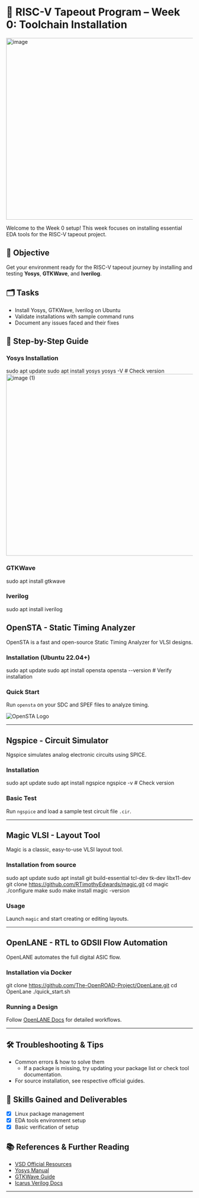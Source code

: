 # 🚀 RISC-V Tapeout Program – Week 0: Toolchain Installation
<img width="733" height="491" alt="image" src="https://github.com/user-attachments/assets/71c03229-039a-4104-b87d-4fdc287845ad" />


Welcome to the Week 0 setup! This week focuses on installing essential EDA tools for the RISC-V tapeout project.

## 🚦 Objective
Get your environment ready for the RISC-V tapeout journey by installing and testing **Yosys**, **GTKWave**, and **Iverilog**.

## 🗂️ Tasks
- Install Yosys, GTKWave, Iverilog on Ubuntu
- Validate installations with sample command runs
- Document any issues faced and their fixes
  

## 📝 Step-by-Step Guide

### Yosys Installation
sudo apt update
sudo apt install yosys
yosys -V # Check version
<img width="733" height="491" alt="image (1)" src="https://github.com/user-attachments/assets/017f4415-a26b-40a1-b152-132e001119e8" />

### GTKWave
sudo apt install gtkwave


### Iverilog
sudo apt install iverilog

## OpenSTA - Static Timing Analyzer

OpenSTA is a fast and open-source Static Timing Analyzer for VLSI designs.

### Installation (Ubuntu 22.04+)
sudo apt update
sudo apt install opensta
opensta --version # Verify installation

### Quick Start
Run `opensta` on your SDC and SPEF files to analyze timing.

![OpenSTA Logo](https://opensta.org/img/opensta-logo.png) 

---

## Ngspice - Circuit Simulator

Ngspice simulates analog electronic circuits using SPICE.

### Installation
sudo apt update
sudo apt install ngspice
ngspice -v # Check version

### Basic Test
Run `ngspice` and load a sample test circuit file `.cir`.

---

## Magic VLSI - Layout Tool

Magic is a classic, easy-to-use VLSI layout tool.

### Installation from source
sudo apt update
sudo apt install git build-essential tcl-dev tk-dev libx11-dev
git clone https://github.com/RTimothyEdwards/magic.git
cd magic
./configure
make
sudo make install
magic -version

### Usage
Launch `magic` and start creating or editing layouts.

---

## OpenLANE - RTL to GDSII Flow Automation

OpenLANE automates the full digital ASIC flow.

### Installation via Docker
git clone https://github.com/The-OpenROAD-Project/OpenLane.git
cd OpenLane
./quick_start.sh

### Running a Design
Follow [OpenLANE Docs](https://openlane.readthedocs.io/) for detailed workflows.

---

## 🛠️ Troubleshooting & Tips
- Common errors & how to solve them
  - If a package is missing, try updating your package list or check tool documentation.
- For source installation, see respective official guides.

## 🌟 Skills Gained and Deliverables
- [x] Linux package management
- [x] EDA tools environment setup
- [x] Basic verification of setup

## 📚 References & Further Reading
- [VSD Official Resources](https://www.vlsisystemdesign.com/docs/)
- [Yosys Manual](https://yosyshq.readthedocs.io/)
- [GTKWave Guide](http://gtkwave.sourceforge.net/)
- [Icarus Verilog Docs](http://iverilog.icarus.com/)

---

